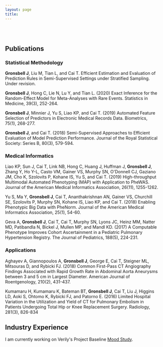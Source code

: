 ```yaml
---
layout: page
title:
---
```

<br> <br/>

## Publications ##

### Statistical Methodology ###

**Gronsbell J**, Liu M, Tian L, and Cai T. Efficient Estimation and Evaluation of Prediction Rules in Semi-Supervised Settings under Stratified Sampling. Under revision.

**Gronsbell J**, Hong C, Lie N, Lu Y, and Tian L. (2020) Exact Inference for the Random-Effect Model for Meta-Analyses with Rare Events. Statistics in Medicine, 39(3), 252-264.

**Gronsbell J**, Minnier J, Yu S, Liao KP, and Cai T.  (2019) Automated Feature Selection of Predictors in Electronic Medical Records Data. Biometrics, 75(1), 268-277.
	
**Gronsbell J**, and Cai T. (2018) Semi-Supervised Approaches to Efficient Evaluation of Model Prediction Performance. Journal of the Royal Statistical Society: Series B, 80(3), 579-594.

### Medical Informatics ###	

Liao KP, Sun J, Cai T, Link NB, Hong C, Huang J, Huffman J, **Gronsbell J**, Zhang Y, Ho Y-L, Casto VM, Gainer VS, Murphy SN, O'Donnell CJ, Gaziano JM, Cho K, Szolovits P, Kohane IS, Yu S, and Cai T. (2019) High-throughput  Multimodal  Automated  Phenotyping  (MAP) with  Application  to  PheWAS. Journal of the American Medical Informatics Association, 26(11), 1255-1262.

Yu S, Ma Y, **Gronsbell J**, Cai T, Ananthakrishnan AN, Gainer VS, Churchill SE, Szolovits P, Murphy SN, Kohane IS, Liao KP, and Cai T. (2018) Enabling Phenotypic Big Data with PheNorm. Journal of the American Medical Informatics Association, 25(1), 54-60.

Geva A, **Gronsbell J**,  Cai T,  Cai T,  Murphy SN, Lyons JC, Heinz MM, Natter MD, Patibandla N, Bickel J, Mullen MP, and Mandl KD. (2017) A Computable Phenotype Improves Cohort Ascertainment in a Pediatric Pulmonary Hypertension Registry. The Journal of Pediatrics, 188(5), 224-231.	

### Applications ###

Aghayev A, Giannopoulos A, **Gronsbell J**, George E, Cai T, Steigner ML, Mitsouras D, and Rybicki FJ. (2018) Common First-Pass CT Angiography Findings Associated with Rapid Growth Rate in Abdominal Aorta Aneurysms between 3 and 5 cm in Largest Diameter. American Journal of Roentgenology, 210(2), 431-437.

Kumamaru H, Kumamaru K, Bateman BT, **Gronsbell J**, Cai T, Liu J, Higgins LD, Aoki S, Ohtomo K, Rybicki FJ, and Patorno E. (2016) Limited Hospital Variation in the Utilization and Yield of CT for Pulmonary Embolism in Patients Undergoing Total Hip or Knee Replacement Surgery. Radiology, 281(3), 826-834


## Industry Experience ##

I am currently working on Verily's Project Baseline [Mood Study](https://www.projectbaseline.com/study/mood2/).


